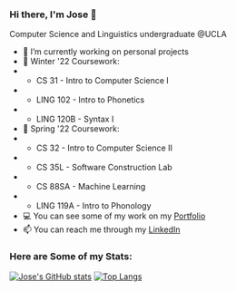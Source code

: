 ### Hi there, I'm Jose 👋

<!--![Banner](https://github.com/JoseOr1j/JoseOr1j/blob/master/Github-Banner.png)-->

Computer Science and Linguistics undergraduate @UCLA

- 🔭 I’m currently working on personal projects
- 🌱 Winter '22 Coursework: 
- - CS 31 - Intro to Computer Science I
- - LING 102 - Intro to Phonetics
- - LING 120B - Syntax I 
- 🌱 Spring '22 Coursework:
- - CS 32 - Intro to Computer Science II
- - CS 35L - Software Construction Lab 
- - CS 88SA - Machine Learning 
- - LING 119A - Intro to Phonology
- 💻 You can see some of my work on my [Portfolio](joseor1j.github.io/Portfolio/)
- 📫 You can reach me through my [LinkedIn](linkedin.com/in/jose-orozco-3134a4191/)

### Here are Some of my Stats:
[![Jose's GitHub stats](https://github-readme-stats.vercel.app/api?username=JoseOr1j&&show_icons=true&theme=radical)](https://github.com/JoseOr1j/github-readme-stats)
[![Top Langs](https://github-readme-stats.vercel.app/api/top-langs/?username=JoseOr1j&layout=compact&show_icons=true&theme=radical)](https://github.com/JoseOr1j/github-readme-stats)
<!-- ⚡ Fun fact: I am a community college transfer student. -->

<!-- - 👯 I’m looking to collaborate on ...
- 🤔 I’m looking for help with ... -->
<!--
**JoseOr1j/JoseOr1j** is a ✨ _special_ ✨ repository because its `README.md` (this file) appears on your GitHub profile.
